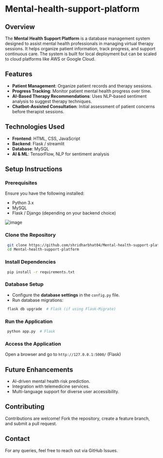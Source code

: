 # Mental-health-support-platform


## Overview
The **Mental Health Support Platform** is a database management system designed to assist mental health professionals in managing virtual therapy sessions. It helps organize patient information, track progress, and support continuous care. The system is built for local deployment but can be scaled to cloud platforms like AWS or Google Cloud.

## Features
- **Patient Management**: Organize patient records and therapy sessions.
- **Progress Tracking**: Monitor patient mental health progress over time.
- **AI-Based Therapy Recommendations**: Uses NLP-based sentiment analysis to suggest therapy techniques.
- **Chatbot-Assisted Consultation**: Initial assessment of patient concerns before therapist sessions.

## Technologies Used
- **Frontend**: HTML, CSS, JavaScript
- **Backend**: Flask / streamlit
- **Database**: MySQL
- **AI & ML**: TensorFlow, NLP for sentiment analysis

## Setup Instructions
### Prerequisites
Ensure you have the following installed:
- Python 3.x
- MySQL 
- Flask / Django (depending on your backend choice)


![image](https://github.com/user-attachments/assets/334249cb-08d2-4e42-b276-ada3348f6265)

### Clone the Repository
```sh
 git clone https://github.com/shridharbhat04/Mental-health-support-platform.git
 cd Mental-health-support-platform
```

### Install Dependencies
```sh
 pip install -r requirements.txt
```

### Database Setup
- Configure the **database settings** in the `config.py` file.
- Run database migrations:
```sh
 flask db upgrade  # Flask (if using Flask-Migrate)
```

### Run the Application
```sh
 python app.py  # Flask
```

### Access the Application
Open a browser and go to `http://127.0.0.1:5000/` (Flask) 

## Future Enhancements
- AI-driven mental health risk prediction.
- Integration with telemedicine services.
- Multi-language support for diverse user accessibility.

## Contributing
Contributions are welcome! Fork the repository, create a feature branch, and submit a pull request.

## Contact
For any queries, feel free to reach out via GitHub Issues.

